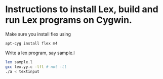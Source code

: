 # Instructions to install Lex, build and run Lex programs on Cygwin.

Make sure you install flex using
```
apt-cyg install flex m4
```

Write a lex program, say sample.l
```bash
lex sample.l
gcc lex.yy.c -lfl # not -ll
./a < textinput
```

